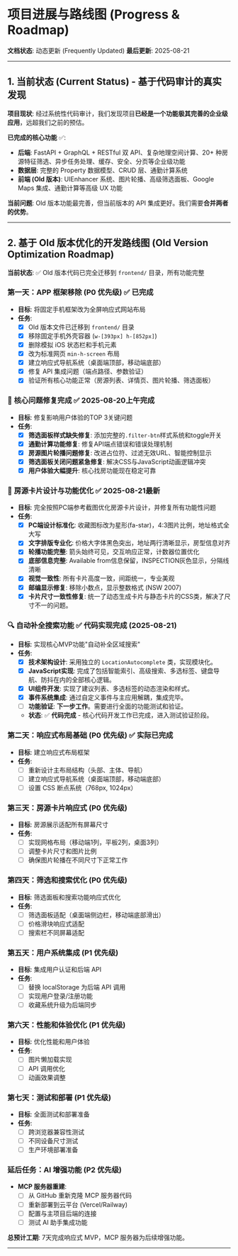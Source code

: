# 项目进展与路线图 (Progress & Roadmap)

**文档状态**: 动态更新 (Frequently Updated)
**最后更新**: 2025-08-21

---

## 1. 当前状态 (Current Status) - 基于代码审计的真实发现

**项目现状**: 经过系统性代码审计，我们发现项目**已经是一个功能极其完善的企业级应用**，远超我们之前的预估。

**已完成的核心功能** ✅:
- **后端**: FastAPI + GraphQL + RESTful 双 API、复杂地理空间计算、20+ 种房源特征筛选、异步任务处理、缓存、安全、分页等企业级功能
- **数据层**: 完整的 Property 数据模型、CRUD 层、通勤计算系统
- **前端 (Old 版本)**: UIEnhancer 系统、图片轮播、高级筛选面板、Google Maps 集成、通勤计算等高级 UX 功能

**当前问题**: Old 版本功能最完善，但当前版本的 API 集成更好。我们需要**合并两者的优势**。

---

## 2. 基于 Old 版本优化的开发路线图 (Old Version Optimization Roadmap)

**当前状态**: ✅ Old 版本代码已完全迁移到 `frontend/` 目录，所有功能完整

### 第一天：APP 框架移除 (P0 优先级) ✅ **已完成**
- **目标**: 将固定手机框架改为全屏响应式网站布局
- **任务**:
    - [x] Old 版本文件已迁移到 `frontend/` 目录
    - [x] 移除固定手机外壳容器 (`w-[393px] h-[852px]`)
    - [x] 删除模拟 iOS 状态栏和手机元素
    - [x] 改为标准网页 `min-h-screen` 布局
    - [x] 建立响应式导航系统（桌面端顶部，移动端底部）
    - [x] 修复 API 集成问题（端点路径、参数验证）
    - [x] 验证所有核心功能正常（房源列表、详情页、图片轮播、筛选面板）

### 🚀 **核心问题修复完成** ✅ **2025-08-20上午完成**
- **目标**: 修复影响用户体验的TOP 3关键问题
- **任务**:
    - [x] **筛选面板样式缺失修复**: 添加完整的`.filter-btn`样式系统和toggle开关
    - [x] **通勤计算功能修复**: 修复API端点错误和错误处理机制
    - [x] **房源图片轮播问题修复**: 改进占位符、过滤无效URL、智能控制显示
    - [x] **筛选面板关闭问题紧急修复**: 解决CSS与JavaScript动画逻辑冲突
    - [x] **用户体验大幅提升**: 核心找房功能现在稳定可靠

### 🎨 **房源卡片设计与功能优化** ✅ **2025-08-21最新**
- **目标**: 完全按照PC端参考截图优化房源卡片设计，并修复所有功能性问题
- **任务**:
    - [x] **PC端设计标准化**: 收藏图标改为星形(fa-star)，4:3图片比例，地址格式全大写
    - [x] **文字排版专业化**: 价格大字体黑色突出，地址两行清晰显示，房型信息对齐
    - [x] **轮播功能完整**: 箭头始终可见，交互响应正常，计数器位置优化
    - [x] **底部信息完整**: Available from信息保留，INSPECTION灰色显示，分隔线清晰
    - [x] **视觉一致性**: 所有卡片高度一致，间距统一，专业美观
    - [x] **邮编显示修复**: 移除小数点，显示整数格式 (NSW 2007)
    - [x] **卡片尺寸一致性修复**: 统一了动态生成卡片与静态卡片的CSS类，解决了尺寸不一的问题。

### 🔍 **自动补全搜索功能** ✅ **代码实现完成 (2025-08-21)**
- **目标**: 实现核心MVP功能\"自动补全区域搜索\"
- **任务**:
    - [x] **技术架构设计**: 采用独立的 `LocationAutocomplete` 类，实现模块化。
    - [x] **JavaScript实现**: 完成了包括智能索引、高级搜索、多选标签、键盘导航、防抖在内的全部核心逻辑。
    - [x] **UI组件开发**: 实现了建议列表、多选标签的动态渲染和样式。
    - [x] **事件系统集成**: 通过自定义事件与主应用解耦，集成完毕。
    - [ ] **功能验证**: **下一步工作**。需要进行全面的功能测试和验证。
    - **状态**: ✅ **代码完成** - 核心代码开发工作已完成，进入测试验证阶段。

### 第二天：响应式布局基础 (P0 优先级) ✅ **实际已完成**
- **目标**: 建立响应式布局框架
- **任务**:
    - [ ] 重新设计主布局结构（头部、主体、导航）
    - [ ] 建立响应式导航系统（桌面端顶部，移动端底部）
    - [ ] 设置 CSS 断点系统（768px, 1024px）

### 第三天：房源卡片响应式 (P0 优先级)
- **目标**: 房源展示适配所有屏幕尺寸
- **任务**:
    - [ ] 实现网格布局（移动端1列，平板2列，桌面3列）
    - [ ] 调整卡片尺寸和图片比例
    - [ ] 确保图片轮播在不同尺寸下正常工作

### 第四天：筛选和搜索优化 (P0 优先级)
- **目标**: 筛选面板和搜索功能响应式优化
- **任务**:
    - [ ] 筛选面板适配（桌面端侧边栏，移动端底部滑出）
    - [ ] 价格滑块响应式适配
    - [ ] 搜索栏不同屏幕适配

### 第五天：用户系统集成 (P1 优先级)
- **目标**: 集成用户认证和后端 API
- **任务**:
    - [ ] 替换 localStorage 为后端 API 调用
    - [ ] 实现用户登录/注册功能
    - [ ] 收藏系统升级为后端同步

### 第六天：性能和体验优化 (P1 优先级)
- **目标**: 优化性能和用户体验
- **任务**:
    - [ ] 图片懒加载实现
    - [ ] API 调用优化
    - [ ] 动画效果调整

### 第七天：测试和部署 (P1 优先级)
- **目标**: 全面测试和部署准备
- **任务**:
    - [ ] 跨浏览器兼容性测试
    - [ ] 不同设备尺寸测试
    - [ ] 生产环境部署准备

### 延后任务：AI 增强功能 (P2 优先级)
- **MCP 服务器重建**:
    - [ ] 从 GitHub 重新克隆 MCP 服务器代码
    - [ ] 重新部署到云平台 (Vercel/Railway)
    - [ ] 配置与主项目后端的连接
    - [ ] 测试 AI 助手集成功能

**总预计工期**: 7天完成响应式 MVP，MCP 服务器为后续增强功能。

---
